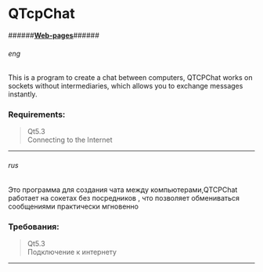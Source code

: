 ﻿# QTcpChat #
######**[Web-pages](http://java-virys.narod.ru/ "javavirys")**######

###### eng ######
This is a program to create a chat between computers, QTCPChat works on sockets without intermediaries, which allows you to exchange messages instantly.
### Requirements: ###
>Qt5.3  
Connecting to the Internet  

***
###### rus ######
Это программа для создания чата между компьютерами,QTCPChat работает на сокетах без посредников , что позволяет обмениваться сообщениями практически мгновенно
### Требования: ###
>Qt5.3  
Подключение к интернету

***